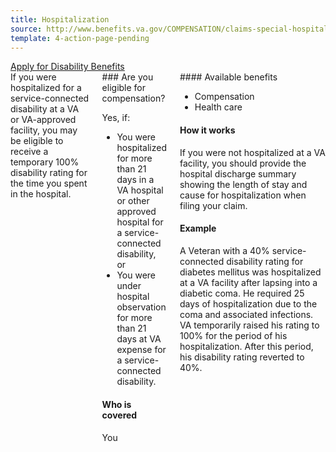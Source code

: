 ```yaml
---
title: Hospitalization
source: http://www.benefits.va.gov/COMPENSATION/claims-special-hospital_treatment.asp
template: 4-action-page-pending
---
```


<div class="main" role="main" markdown="0">

<div class="action-bar">
  <div class="row">
    <div class="small-12 columns">
      <a class="uk-button-primary" href="/disability-benefits/apply-for-benefits/">Apply for Disability Benefits</a>
    </div>
  </div>
</div>

<div class="section one" markdown="0">
<div class="primary" markdown="0">
<div class="row" markdown="0">
<div class="small-12 columns" markdown="1">
<div markdown="1">
If you were hospitalized for a service-connected disability at a VA or VA-approved facility, you may be eligible to receive a temporary 100% disability rating for the time you spent in the hospital.
</div>
<div class="call-out" markdown="1">
### Are you eligible for compensation?

Yes, if:

- You were hospitalized for more than 21 days in a VA hospital or other approved hospital for a service-connected disability, or
- You were under hospital observation for more than 21 days at VA expense for a service-connected disability.

#### Who is covered

You
</div>
<div markdown="1">
#### Available benefits

- Compensation
- Health care

#### How it works

If you were not hospitalized at a VA facility, you should provide the hospital discharge summary showing the length of stay and cause for hospitalization when filing your claim.

#### Example

A Veteran with a 40% service-connected disability rating for diabetes mellitus was hospitalized at a VA facility after lapsing into a diabetic coma. He required 25 days of hospitalization due to the coma and associated infections. VA temporarily raised his rating to 100% for the period of his hospitalization. After this period, his disability rating reverted to 40%.
</div>
</div>

</div>
</div>
</div>

